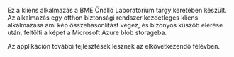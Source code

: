 Ez a kliens alkalmazás a BME Önálló Laboratórium tárgy keretében készült. Az alkalmazás egy otthon biztonsági rendszer 
kezdetleges kliens alkalmazása ami kép összehasonlítást végez, és bizonyos küszöb elérése után, feltölti a képet 
a Microsoft Azure blob storageba.

Az applikáción további fejlesztések lesznek az elkövetkezendő félévben.
